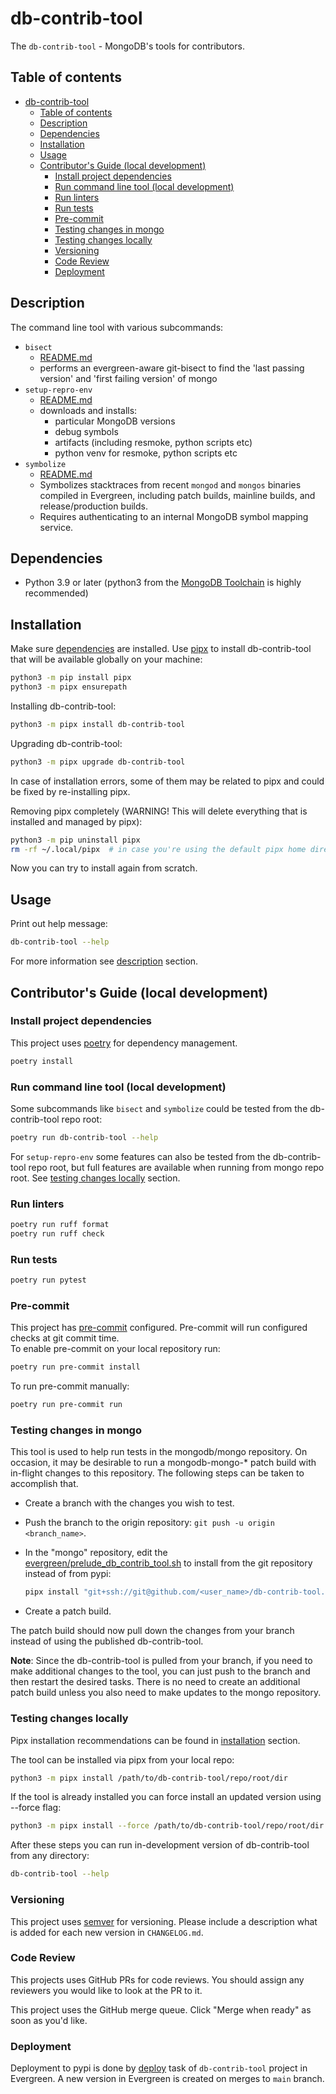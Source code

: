 # db-contrib-tool

The `db-contrib-tool` - MongoDB's tools for contributors.

## Table of contents

- [db-contrib-tool](#db-contrib-tool)
  - [Table of contents](#table-of-contents)
  - [Description](#description)
  - [Dependencies](#dependencies)
  - [Installation](#installation)
  - [Usage](#usage)
  - [Contributor's Guide (local development)](#contributors-guide-local-development)
    - [Install project dependencies](#install-project-dependencies)
    - [Run command line tool (local development)](#run-command-line-tool-local-development)
    - [Run linters](#run-linters)
    - [Run tests](#run-tests)
    - [Pre-commit](#pre-commit)
    - [Testing changes in mongo](#testing-changes-in-mongo)
    - [Testing changes locally](#testing-changes-locally)
    - [Versioning](#versioning)
    - [Code Review](#code-review)
    - [Deployment](#deployment)

## Description

The command line tool with various subcommands:
- `bisect`
  - [README.md](src/db_contrib_tool/evg_aware_bisect/README.md)
  - performs an evergreen-aware git-bisect to find the 'last passing version' and 'first failing version' of mongo
- `setup-repro-env`
  - [README.md](src/db_contrib_tool/setup_repro_env/README.md)
  - downloads and installs:
    - particular MongoDB versions
    - debug symbols
    - artifacts (including resmoke, python scripts etc)
    - python venv for resmoke, python scripts etc
- `symbolize`
  - [README.md](src/db_contrib_tool/symbolizer/README.md)
  - Symbolizes stacktraces from recent `mongod` and `mongos` binaries compiled in Evergreen, including patch builds, mainline builds, and release/production builds.
  - Requires authenticating to an internal MongoDB symbol mapping service.

## Dependencies

- Python 3.9 or later (python3 from the [MongoDB Toolchain](https://github.com/10gen/toolchain-builder/blob/master/INSTALL.md) is highly recommended)

## Installation

Make sure [dependencies](#dependencies) are installed.
Use [pipx](https://pypa.github.io/pipx/) to install db-contrib-tool that will be available globally on your machine:

```bash
python3 -m pip install pipx
python3 -m pipx ensurepath
```

Installing db-contrib-tool:

```bash
python3 -m pipx install db-contrib-tool
```

Upgrading db-contrib-tool:

```bash
python3 -m pipx upgrade db-contrib-tool
```

In case of installation errors, some of them may be related to pipx and could be fixed by re-installing pipx.

Removing pipx completely (WARNING! This will delete everything that is installed and managed by pipx):

```bash
python3 -m pip uninstall pipx
rm -rf ~/.local/pipx  # in case you're using the default pipx home directory
```

Now you can try to install again from scratch.

## Usage

Print out help message:

```bash
db-contrib-tool --help
```

For more information see [description](#description) section.

## Contributor's Guide (local development)

### Install project dependencies

This project uses [poetry](https://python-poetry.org/) for dependency management.

```bash
poetry install
```

### Run command line tool (local development)

Some subcommands like `bisect` and `symbolize` could be tested from the db-contrib-tool repo root:

```bash
poetry run db-contrib-tool --help
```

For `setup-repro-env` some features can also be tested from the db-contrib-tool repo root,
but full features are available when running from mongo repo root.
See [testing changes locally](#testing-changes-locally) section.

### Run linters

```bash
poetry run ruff format
poetry run ruff check
```

### Run tests

```bash
poetry run pytest
```

### Pre-commit

This project has [pre-commit](https://pre-commit.com/) configured. Pre-commit will run
configured checks at git commit time.<br>
To enable pre-commit on your local repository run:
```bash
poetry run pre-commit install
```

To run pre-commit manually:
```bash
poetry run pre-commit run
```

### Testing changes in mongo

This tool is used to help run tests in the mongodb/mongo repository. On occasion, it may be
desirable to run a mongodb-mongo-* patch build with in-flight changes to this repository. The
following steps can be taken to accomplish that.

- Create a branch with the changes you wish to test.
- Push the branch to the origin repository: `git push -u origin <branch_name>`.
- In the "mongo" repository, edit the [evergreen/prelude_db_contrib_tool.sh](https://github.com/10gen/mongo/blob/bbdc1347cdf2533f81b6fd05715c4ef1a092f5a6/evergreen/prelude_db_contrib_tool.sh#L12)
  to install from the git repository instead of from pypi:

  ```bash
  pipx install "git+ssh://git@github.com/<user_name>/db-contrib-tool.git@<branch_name>" || exit 1
  ```

- Create a patch build.

The patch build should now pull down the changes from your branch instead of using the published
db-contrib-tool.

**Note**: Since the db-contrib-tool is pulled from your branch, if you need to make additional
changes to the tool, you can just push to the branch and then restart the desired tasks. There is
no need to create an additional patch build unless you also need to make updates to the mongo
repository.

### Testing changes locally

Pipx installation recommendations can be found in [installation](#installation) section.

The tool can be installed via pipx from your local repo:

```bash
python3 -m pipx install /path/to/db-contrib-tool/repo/root/dir
```

If the tool is already installed you can force install an updated version using --force flag:

```bash
python3 -m pipx install --force /path/to/db-contrib-tool/repo/root/dir
```

After these steps you can run in-development version of db-contrib-tool from any directory:

```bash
db-contrib-tool --help
```

### Versioning

This project uses [semver](https://semver.org/) for versioning.
Please include a description what is added for each new version in `CHANGELOG.md`.

### Code Review

This projects uses GitHub PRs for code reviews. You should assign any reviewers you would like to look at the PR to it.

This project uses the GitHub merge queue. Click "Merge when ready" as soon as you'd like.

### Deployment

Deployment to pypi is done by [deploy](https://spruce.mongodb.com/commits/db-contrib-tool?taskNames=deploy)
task of `db-contrib-tool` project in Evergreen.
A new version in Evergreen is created on merges to `main` branch.
